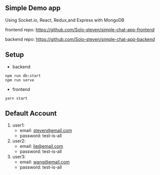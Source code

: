 ## Simple Demo app

Using Socket.io, React, Redux,and Express with MongoDB

frontend repo: https://github.com/Solo-steven/simple-chat-app-frontend

backend repo: https://github.com/Solo-steven/simple-chat-app-backend

## Setup

- backend

```
npm run db:start
npm run serve
```

- frontend

```
yarn start
```

## Default Account

1. user1:
   - email: steven@email.com
   - password: test-is-all
2. user2:
   - email: lie@email.com
   - password: test-is-all
3. user3:
   - email: wang@email.com
   - password: test-is-all
